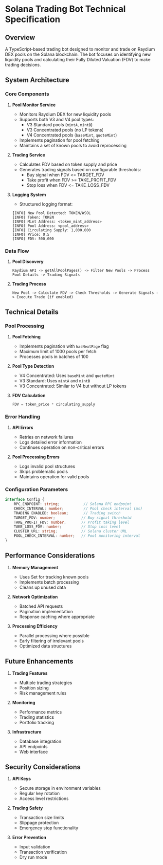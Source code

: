 # Solana Trading Bot Technical Specification

## Overview
A TypeScript-based trading bot designed to monitor and trade on Raydium DEX pools on the Solana blockchain. The bot focuses on identifying new liquidity pools and calculating their Fully Diluted Valuation (FDV) to make trading decisions.

## System Architecture

### Core Components

1. **Pool Monitor Service**
   - Monitors Raydium DEX for new liquidity pools
   - Supports both V3 and V4 pool types:
     - V3 Standard pools (`mintA`, `mintB`)
     - V3 Concentrated pools (no LP tokens)
     - V4 Concentrated pools (`baseMint`, `quoteMint`)
   - Implements pagination for pool fetching
   - Maintains a set of known pools to avoid reprocessing

2. **Trading Service**
   - Calculates FDV based on token supply and price
   - Generates trading signals based on configurable thresholds:
     - Buy signal when FDV <= TARGET_FDV
     - Take profit when FDV >= TAKE_PROFIT_FDV
     - Stop loss when FDV <= TAKE_LOSS_FDV

3. **Logging System**
   - Structured logging format:
   ```
   [INFO] New Pool Detected: TOKEN/WSOL
   [INFO] Token: TOKEN
   [INFO] Mint Address: <token_mint_address>
   [INFO] Pool Address: <pool_address>
   [INFO] Circulating Supply: 1,000,000
   [INFO] Price: 0.5
   [INFO] FDV: 500,000
   ```

### Data Flow

1. **Pool Discovery**
   ```
   Raydium API -> getAllPoolPages() -> Filter New Pools -> Process Pool Details -> Trading Signals
   ```

2. **Trading Process**
   ```
   New Pool -> Calculate FDV -> Check Thresholds -> Generate Signals -> Execute Trade (if enabled)
   ```

## Technical Details

### Pool Processing

1. **Pool Fetching**
   - Implements pagination with `hasNextPage` flag
   - Maximum limit of 1000 pools per fetch
   - Processes pools in batches of 100

2. **Pool Type Detection**
   - V4 Concentrated: Uses `baseMint` and `quoteMint`
   - V3 Standard: Uses `mintA` and `mintB`
   - V3 Concentrated: Similar to V4 but without LP tokens

3. **FDV Calculation**
   ```typescript
   FDV = token_price * circulating_supply
   ```

### Error Handling

1. **API Errors**
   - Retries on network failures
   - Logs detailed error information
   - Continues operation on non-critical errors

2. **Pool Processing Errors**
   - Logs invalid pool structures
   - Skips problematic pools
   - Maintains operation for valid pools

### Configuration Parameters

```typescript
interface Config {
    RPC_ENDPOINT: string;           // Solana RPC endpoint
    CHECK_INTERVAL: number;         // Pool check interval (ms)
    TRADING_ENABLED: boolean;       // Trading switch
    TARGET_FDV: number;            // Buy signal threshold
    TAKE_PROFIT_FDV: number;       // Profit taking level
    TAKE_LOSS_FDV: number;         // Stop loss level
    CLUSTER_URL: string;           // Solana cluster URL
    POOL_CHECK_INTERVAL: number;   // Pool monitoring interval
}
```

## Performance Considerations

1. **Memory Management**
   - Uses Set for tracking known pools
   - Implements batch processing
   - Cleans up unused data

2. **Network Optimization**
   - Batched API requests
   - Pagination implementation
   - Response caching where appropriate

3. **Processing Efficiency**
   - Parallel processing where possible
   - Early filtering of irrelevant pools
   - Optimized data structures

## Future Enhancements

1. **Trading Features**
   - Multiple trading strategies
   - Position sizing
   - Risk management rules

2. **Monitoring**
   - Performance metrics
   - Trading statistics
   - Portfolio tracking

3. **Infrastructure**
   - Database integration
   - API endpoints
   - Web interface

## Security Considerations

1. **API Keys**
   - Secure storage in environment variables
   - Regular key rotation
   - Access level restrictions

2. **Trading Safety**
   - Transaction size limits
   - Slippage protection
   - Emergency stop functionality

3. **Error Prevention**
   - Input validation
   - Transaction verification
   - Dry run mode